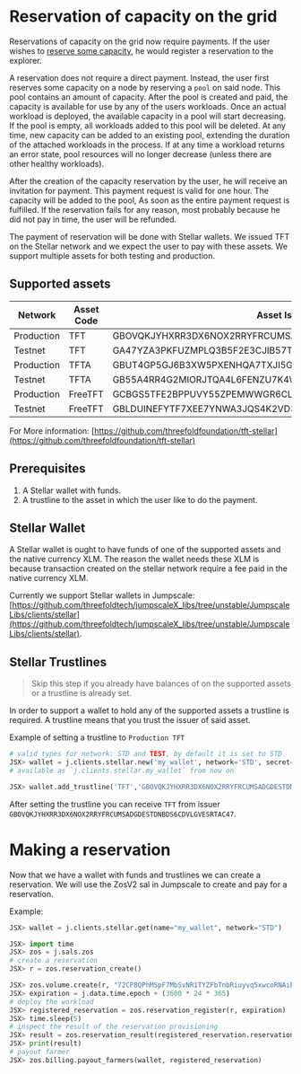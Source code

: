 # Reservation of capacity on the grid

Reservations of capacity on the grid now require payments. If the user wishes to
[reserve some capacity](it_contract.md#reservation), he would register a reservation
to the explorer.

A reservation does not require a direct payment. Instead, the user first reserves
some capacity on a node by reserving a `pool` on said node. This pool contains
an amount of capacity. After the pool is created and paid, the capacity is available
for use by any of the users workloads. Once an actual workload is deployed,
the available capacity in a pool will start decreasing. If the pool is empty,
all workloads added to this pool will be deleted. At any time, new capacity can
be added to an existing pool, extending the duration of the attached workloads
in the process. If at any time a workload returns an error state, pool resources
will no longer decrease (unless there are other healthy workloads).

After the creation of the capacity reservation by the user, he will receive an
invitation for payment. This payment request is valid for one hour. The capacity
will be added to the pool, As soon as the entire payment request is fulfilled.
If the reservation fails for any reason, most probably because he did not pay in
time, the user will be refunded.

The payment of reservation will be done with Stellar wallets. We issued TFT on
the Stellar network and we expect the user to pay with these assets. We support
multiple assets for both testing and production.

## Supported assets

Network         | Asset Code    | Asset Issuer |
| ------------- | ------------- | ------------- |
| Production    | TFT           | GBOVQKJYHXRR3DX6NOX2RRYFRCUMSADGDESTDNBDS6CDVLGVESRTAC47 |
| Testnet       | TFT           | GA47YZA3PKFUZMPLQ3B5F2E3CJIB57TGGU7SPCQT2WAEYKN766PWIMB3 |
| Production    | TFTA          | GBUT4GP5GJ6B3XW5PXENHQA7TXJI5GOPW3NF4W3ZIW6OOO4ISY6WNLN2 |
| Testnet       | TFTA          | GB55A4RR4G2MIORJTQA4L6FENZU7K4W7ATGY6YOT2CW47M5SZYGYKSCT |
| Production    | FreeTFT       | GCBGS5TFE2BPPUVY55ZPEMWWGR6CLQ7T6P46SOFGHXEBJ34MSP6HVEUT |
| Testnet       | FreeTFT       | GBLDUINEFYTF7XEE7YNWA3JQS4K2VD37YU7I2YAE7R5AHZDKQXSS2J6R |

For More information: [https://github.com/threefoldfoundation/tft-stellar](https://github.com/threefoldfoundation/tft-stellar)

## Prerequisites

1. A Stellar wallet with funds.
2. A trustline to the asset in which the user like to do the payment.

## Stellar Wallet

A Stellar wallet is ought to have funds of one of the supported assets and the
native currency XLM. The reason the wallet needs these XLM is because transaction
created on the stellar network require a fee paid in the native currency XLM.

Currently we support Stellar wallets in Jumpscale: [https://github.com/threefoldtech/jumpscaleX_libs/tree/unstable/JumpscaleLibs/clients/stellar](https://github.com/threefoldtech/jumpscaleX_libs/tree/unstable/JumpscaleLibs/clients/stellar).

## Stellar Trustlines

> Skip this step if you already have balances of on the supported assets or a trustline is already set.

In order to support a wallet to hold any of the supported assets a trustline is required. A trustline means that you trust the issuer of said asset.

Example of setting a trustline to `Production TFT`

```python
# valid types for network: STD and TEST, by default it is set to STD
JSX> wallet = j.clients.stellar.new('my_wallet', network='STD', secret='S.....')
# available as `j.clients.stellar.my_wallet` from now on

JSX> wallet.add_trustline('TFT','GBOVQKJYHXRR3DX6NOX2RRYFRCUMSADGDESTDNBDS6CDVLGVESRTAC47')
```

After setting the trustline you can receive `TFT` from issuer `GBOVQKJYHXRR3DX6NOX2RRYFRCUMSADGDESTDNBDS6CDVLGVESRTAC47`. 

# Making a reservation

Now that we have a wallet with funds and trustlines we can create a reservation.
We will use the ZosV2 sal in Jumpscale to create and pay for a reservation.

Example: 

```python
JSX> wallet = j.clients.stellar.get(name="my_wallet", network="STD")

JSX> import time
JSX> zos = j.sals.zos
# create a reservation
JSX> r = zos.reservation_create()

JSX> zos.volume.create(r, "72CP8QPhMSpF7MbSvNR1TYZFbTnbRiuyvq5xwcoRNAib", size=1, type='SSD')
JSX> expiration = j.data.time.epoch + (3600 * 24 * 365)
# deploy the workload
JSX> registered_reservation = zos.reservation_register(r, expiration)
JSX> time.sleep(5)
# inspect the result of the reservation provisioning
JSX> result = zos.reservation_result(registered_reservation.reservation_id)
JSX> print(result)
# payout farmer
JSX> zos.billing.payout_farmers(wallet, registered_reservation)
```
